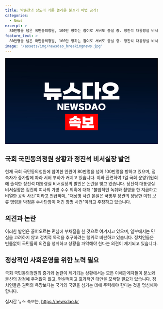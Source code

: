 ```yaml
---
title: 박순찬의 장도리 카툰 놀라운 불끄기 비법 공개!
categories:
  - News
excerpt: >
  80만명을 넘은 국민동의청원, 100만 향하는 참여로 서버도 증설 중. 정진석 대통령실 비서실장은 김건희 여사의 가방 수수 의혹에 불법적 공작 비판하며 민심에 부채질. 권력만 보는 정치인은 불행한 결과 초래한다.
feature_text: >
  80만명을 넘은 국민동의청원, 100만 향하는 참여로 서버도 증설 중. 정진석 대통령실 비서실장은 김건희 여사의 가방 수수 의혹에 불법적 공작 비판하며 민심에 부채질. 권력만 보는 정치인은 불행한 결과 초래한다.
image: '/assets/img/newsdao_breakingnews.jpg'
---
```


<p><img src="/assets/img/newsdao_breakingnews.jpg" alt="ranknews 속보" /></p>

<h2 data-ke-size="size26">국회 국민동의청원 상황과 정진석 비서실장 발언</h2>

<p data-ke-size="size16">현재 국회 국민동의청원에 참여한 인원이 80만명을 넘어 100만명을 향하고 있으며, 접속자가 증가함에 따라 서버 부하가 커지고 있습니다. 이와 관련하여 1일 국회 운영위원회에 출석한 정진석 대통령실 비서실장의 발언은 논란을 빚고 있습니다. 정진석 대통령실 비서실장은 김건희 여사의 가방 수수 의혹에 대해 "불법적인 녹취와 촬영을 한 저급하고 비열한 공작 사건"이라고 언급하며, "채상병 사건 본질은 국방부 장관의 정당한 이첩 보류 명령을 박정훈 수사단장이 어긴 항명 사건"이라고 주장하고 있습니다.</p>

<h2 data-ke-size="size26">의견과 논란</h2>

<p data-ke-size="size16">이러한 발언은 끓어오르는 민심에 부채질을 한 것으로 여겨지고 있으며, 일부에서는 민심을 고려하지 않고 정치적 목적을 추구하려는 행위로 비판하고 있습니다. 정치인들은 빈틈없이 국민들의 의견을 청취하고 상황을 파악해야 한다는 의견이 제기되고 있습니다.</p>

<h2 data-ke-size="size26">정상적인 사회운영을 위한 노력 필요</h2>

<p data-ke-size="size16">국회 국민동의청원의 증가와 논란이 제기되는 상황에서는 모든 이해관계자들이 분노와 불신의 감정에 주저앉지 않고, 현실적이고 효과적인 대안을 모색할 필요가 있습니다. 정치인들은 권력의 욕망보다는 국가와 국민을 섬기는 데에 주력해야 한다는 것을 명심해야 합니다.</p>
실시간 뉴스 속보는, <a href="https://newsdao.kr" rel="dofollow">https://newsdao.kr</a>


